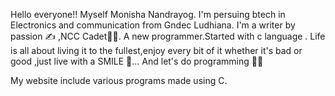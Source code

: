 
Hello everyone!!
Myself Monisha Nandrayog.
I'm persuing btech in Electronics and communication from Gndec Ludhiana.
I'm a writer by passion ✍️ ,NCC Cadet👩‍✈️.
A new programmer.Started with c language .
Life is all about living it to the fullest,enjoy every bit of it whether it's bad or good ,just live with a SMILE 🙂...
And let's do programming 👩‍💻

My website include various programs made using C.






